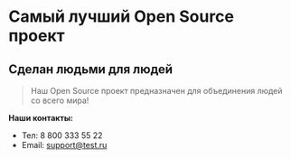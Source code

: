 # Самый лучший Open Source проект

## Сделан людьми для людей

> Наш Open Source проект предназначен для объединения людей со всего мира!

**Наши контакты:**
- Тел: 8 800 333 55 22
- Email: [support@test.ru](support@test.ru "mailto")
